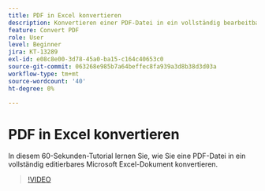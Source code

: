 ```yaml
---
title: PDF in Excel konvertieren
description: Konvertieren einer PDF-Datei in ein vollständig bearbeitbares Microsoft Excel-Dokument
feature: Convert PDF
role: User
level: Beginner
jira: KT-13289
exl-id: e08c8e00-3d78-45a0-ba15-c164c40653c0
source-git-commit: 063268e985b7a64beffec8fa939a3d8b38d3d03a
workflow-type: tm+mt
source-wordcount: '40'
ht-degree: 0%

---
```


# PDF in Excel konvertieren

In diesem 60-Sekunden-Tutorial lernen Sie, wie Sie eine PDF-Datei in ein vollständig editierbares Microsoft Excel-Dokument konvertieren.

>[!VIDEO](https://video.tv.adobe.com/v/3409908?quality=12&learn=on&hidetitle=true)
